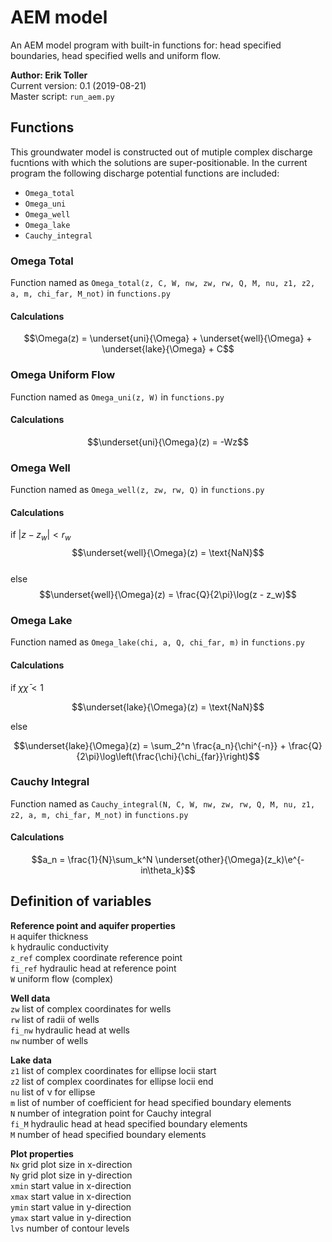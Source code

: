 # AEM model
An AEM model program with built-in functions for: head specified boundaries, head specified wells and uniform flow.

**Author: Erik Toller**  
Current version: 0.1 (2019-08-21)  
Master script: `run_aem.py`

## Functions
This groundwater model is constructed out of mutiple complex discharge fucntions with which the solutions are super-positionable. In the current program the following discharge potential functions are included:
- `Omega_total`
- `Omega_uni`
- `Omega_well`
- `Omega_lake`
- `Cauchy_integral`

### Omega Total
Function named as `Omega_total(z, C, W, nw, zw, rw, Q, M, nu, z1, z2, a, m, chi_far, M_not)` in `functions.py`

#### Calculations
$$\Omega(z) = \underset{uni}{\Omega} + \underset{well}{\Omega} + \underset{lake}{\Omega} + C$$

### Omega Uniform Flow
Function named as `Omega_uni(z, W)` in `functions.py`

#### Calculations
$$\underset{uni}{\Omega}(z) = -Wz$$

### Omega Well
Function named as `Omega_well(z, zw, rw, Q)` in `functions.py`

#### Calculations
if $|z - z_w| < r_w$
$$\underset{well}{\Omega}(z) = \text{NaN}$$  
else  
$$\underset{well}{\Omega}(z) = \frac{Q}{2\pi}\log(z - z_w)$$

### Omega Lake
Function named as `Omega_lake(chi, a, Q, chi_far, m)` in `functions.py`

#### Calculations
if $\chi\bar{\chi} < 1$  

$$\underset{lake}{\Omega}(z) = \text{NaN}$$  

else  

$$\underset{lake}{\Omega}(z) = \sum_2^n \frac{a_n}{\chi^{-n}} + \frac{Q}{2\pi}\log\left(\frac{\chi}{\chi_{far}}\right)$$

### Cauchy Integral
Function named as `Cauchy_integral(N, C, W, nw, zw, rw, Q, M, nu, z1, z2, a, m, chi_far, M_not)` in `functions.py`

#### Calculations
$$a_n = \frac{1}{N}\sum_k^N \underset{other}{\Omega}(z_k)\e^{-in\theta_k}$$

## Definition of variables
**Reference point and aquifer properties**  
`H` aquifer thickness  
`k` hydraulic conductivity  
`z_ref` complex coordinate reference point  
`fi_ref` hydraulic head at reference point  
`W` uniform flow (complex)  

**Well data**  
`zw` list of complex coordinates for wells  
`rw` list of radii of wells  
`fi_nw` hydraulic head at wells  
`nw` number of wells  

**Lake data**  
`z1` list of complex coordinates for ellipse locii start  
`z2` list of complex coordinates for ellipse locii end  
`nu` list of &nu; for ellipse  
`m` list of number of coefficient for head specified boundary elements  
`N` number of integration point for Cauchy integral  
`fi_M` hydraulic head at head specified boundary elements  
`M` number of head specified boundary elements  

**Plot properties**  
`Nx` grid plot size in x-direction  
`Ny` grid plot size in y-direction  
`xmin` start value in x-direction  
`xmax` start value in x-direction  
`ymin` start value in y-direction  
`ymax` start value in y-direction  
`lvs` number of contour levels  
